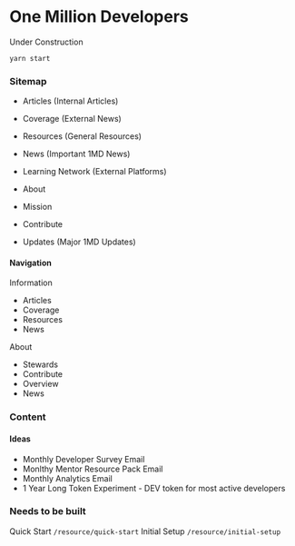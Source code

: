 # One Million Developers

Under Construction

`yarn start`

### Sitemap

- Articles (Internal Articles)
- Coverage (External News)
- Resources (General Resources)
- News (Important 1MD News)
- Learning Network (External Platforms)

- About
- Mission
- Contribute
- Updates (Major 1MD Updates)

#### Navigation

Information

- Articles
- Coverage
- Resources
- News

About

- Stewards
- Contribute
- Overview
- News

### Content

#### Ideas

- Monthly Developer Survey Email
- Monlthy Mentor Resource Pack Email
- Monthly Analytics Email
- 1 Year Long Token Experiment - DEV token for most active developers

### Needs to be built

Quick Start `/resource/quick-start`
Initial Setup `/resource/initial-setup`
